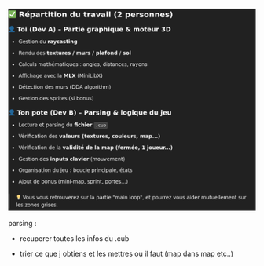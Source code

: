 ![alt text](image.png)




parsing :

- recuperer toutes les infos du .cub

- trier ce que j obtiens et les mettres ou il faut (map dans map etc..)